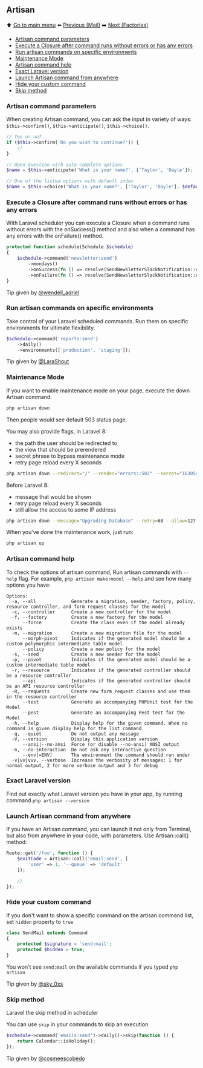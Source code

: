 ## Artisan

⬆️ [Go to main menu](README.md#laravel-tips) ⬅️ [Previous (Mail)](mail.md) ➡️ [Next (Factories)](factories.md)

- [Artisan command parameters](#artisan-command-parameters)
- [Execute a Closure after command runs without errors or has any errors](#execute-a-closure-after-command-runs-without-errors-or-has-any-errors)
- [Run artisan commands on specific environments](#run-artisan-commands-on-specific-environments)
- [Maintenance Mode](#maintenance-mode)
- [Artisan command help](#artisan-command-help)
- [Exact Laravel version](#exact-laravel-version)
- [Launch Artisan command from anywhere](#launch-artisan-command-from-anywhere)
- [Hide your custom command](#hide-your-custom-command)
- [Skip method](#skip-method)

### Artisan command parameters

When creating Artisan command, you can ask the input in variety of ways: `$this->confirm()`, `$this->anticipate()`, `$this->choice()`.

```php
// Yes or no?
if ($this->confirm('Do you wish to continue?')) {
    //
}

// Open question with auto-complete options
$name = $this->anticipate('What is your name?', ['Taylor', 'Dayle']);

// One of the listed options with default index
$name = $this->choice('What is your name?', ['Taylor', 'Dayle'], $defaultIndex);
```

### Execute a Closure after command runs without errors or has any errors

With Laravel scheduler you can execute a Closure when a command runs without errors with the onSuccess() method and also when a command has any errors with the onFailure() method.

```php
protected function schedule(Schedule $schedule)
{
    $schedule->command('newsletter:send')
        ->mondays()
        ->onSuccess(fn () => resolve(SendNewsletterSlackNotification::class)->handle(true))
        ->onFailure(fn () => resolve(SendNewsletterSlackNotification::class)->handle(false));
}
```

Tip given by [@wendell_adriel](https://twitter.com/wendell_adriel)

### Run artisan commands on specific environments

Take control of your Laravel scheduled commands. Run them on specific environments for ultimate flexibility.

```php
$schedule->command('reports:send')
    ->daily()
    ->environments(['production', 'staging']);
```

Tip given by [@LaraShout](https://twitter.com/LaraShout)

### Maintenance Mode

If you want to enable maintenance mode on your page, execute the down Artisan command:

```bash
php artisan down
```

Then people would see default 503 status page.

You may also provide flags, in Laravel 8:

- the path the user should be redirected to
- the view that should be prerendered
- secret phrase to bypass maintenance mode
- retry page reload every X seconds

```bash
php artisan down --redirect="/" --render="errors::503" --secret="1630542a-246b-4b66-afa1-dd72a4c43515" --retry=60
```

Before Laravel 8:

- message that would be shown
- retry page reload every X seconds
- still allow the access to some IP address

```bash
php artisan down --message="Upgrading Database" --retry=60 --allow=127.0.0.1
```

When you've done the maintenance work, just run:

```bash
php artisan up
```

### Artisan command help

To check the options of artisan command, Run artisan commands with `--help` flag. For example, `php artisan make:model --help` and see how many options you have:

```
Options:
  -a, --all             Generate a migration, seeder, factory, policy, resource controller, and form request classes for the model
  -c, --controller      Create a new controller for the model
  -f, --factory         Create a new factory for the model
      --force           Create the class even if the model already exists
  -m, --migration       Create a new migration file for the model
      --morph-pivot     Indicates if the generated model should be a custom polymorphic intermediate table model
      --policy          Create a new policy for the model
  -s, --seed            Create a new seeder for the model
  -p, --pivot           Indicates if the generated model should be a custom intermediate table model
  -r, --resource        Indicates if the generated controller should be a resource controller
      --api             Indicates if the generated controller should be an API resource controller
  -R, --requests        Create new form request classes and use them in the resource controller
      --test            Generate an accompanying PHPUnit test for the Model
      --pest            Generate an accompanying Pest test for the Model
  -h, --help            Display help for the given command. When no command is given display help for the list command
  -q, --quiet           Do not output any message
  -V, --version         Display this application version
      --ansi|--no-ansi  Force (or disable --no-ansi) ANSI output
  -n, --no-interaction  Do not ask any interactive question
      --env[=ENV]       The environment the command should run under
  -v|vv|vvv, --verbose  Increase the verbosity of messages: 1 for normal output, 2 for more verbose output and 3 for debug
```

### Exact Laravel version

Find out exactly what Laravel version you have in your app, by running command
`php artisan --version`

### Launch Artisan command from anywhere

If you have an Artisan command, you can launch it not only from Terminal, but also from anywhere in your code, with parameters. Use Artisan::call() method:

```php
Route::get('/foo', function () {
    $exitCode = Artisan::call('email:send', [
        'user' => 1, '--queue' => 'default'
    ]);

    //
});
```

### Hide your custom command

If you don't want to show a specific command on the artisan command list, set `hidden` property to `true`

```php
class SendMail extends Command
{
    protected $signature = 'send:mail';
    protected $hidden = true;
}
```

You won't see `send:mail` on the available commands if you typed `php artisan`

Tip given by [@sky_0xs](https://twitter.com/sky_0xs/status/1487921500023832579)

### Skip method

Laravel the skip method in scheduler

You can use `skip` in your commands to skip an execution

```php
$schedule->command('emails:send')->daily()->skip(function () {
    return Calendar::isHoliday();
});
```

Tip given by [@cosmeescobedo](https://twitter.com/cosmeescobedo/status/1494503181438492675)
